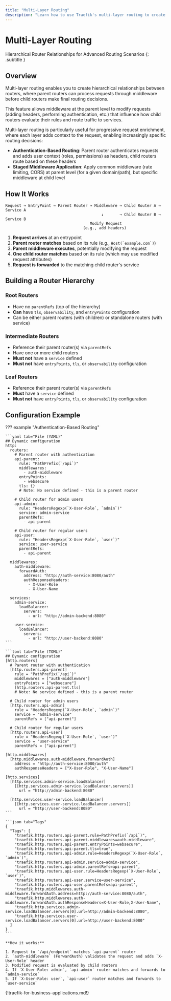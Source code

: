 ```yaml
---
title: "Multi-Layer Routing"
description: "Learn how to use Traefik's multi-layer routing to create hierarchical router relationships where parent routers can apply middleware before child routers make routing decisions."
---
```


# Multi-Layer Routing

Hierarchical Router Relationships for Advanced Routing Scenarios
{: .subtitle }

## Overview

Multi-layer routing enables you to create hierarchical relationships between routers,
where parent routers can process requests through middleware before child routers make final routing decisions.

This feature allows middleware at the parent level to modify requests (adding headers, performing authentication, etc.) that influence how child routers evaluate their rules and route traffic to services.

Multi-layer routing is particularly useful for progressive request enrichment, where each layer adds context to the request, enabling increasingly specific routing decisions:

- **Authentication-Based Routing**: Parent router authenticates requests and adds user context (roles, permissions) as headers, child routers route based on these headers
- **Staged Middleware Application**: Apply common middleware (rate limiting, CORS) at parent level (for a given domain/path), but specific middleware at child level

## How It Works

```
Request → EntryPoint → Parent Router → Middleware → Child Router A → Service A
                                          ↓       → Child Router B → Service B
                                     Modify Request
                                  (e.g., add headers)
```

1. **Request arrives** at an entrypoint
2. **Parent router matches** based on its rule (e.g., ```Host(`example.com`)```)
3. **Parent middleware executes**, potentially modifying the request
4. **One child router matches** based on its rule (which may use modified request attributes)
5. **Request is forwarded** to the matching child router's service

## Building a Router Hierarchy

### Root Routers

- Have no `parentRefs` (top of the hierarchy)
- **Can** have `tls`, `observability`, and `entryPoints` configuration
- Can be either parent routers (with children) or standalone routers (with service)

### Intermediate Routers

- Reference their parent router(s) via `parentRefs`
- Have one or more child routers
- **Must not** have a `service` defined
- **Must not** have `entryPoints`, `tls`, or `observability` configuration

### Leaf Routers

- Reference their parent router(s) via `parentRefs`
- **Must** have a `service` defined
- **Must not** have `entryPoints`, `tls`, or `observability` configuration

## Configuration Example

??? example "Authentication-Based Routing"

    ```yaml tab="File (YAML)"
    ## Dynamic configuration
    http:
      routers:
        # Parent router with authentication
        api-parent:
          rule: "PathPrefix(`/api`)"
          middlewares:
            - auth-middleware
          entryPoints:
            - websecure
          tls: {}
          # Note: No service defined - this is a parent router

        # Child router for admin users
        api-admin:
          rule: "HeadersRegexp(`X-User-Role`, `admin`)"
          service: admin-service
          parentRefs:
            - api-parent

        # Child router for regular users
        api-user:
          rule: "HeadersRegexp(`X-User-Role`, `user`)"
          service: user-service
          parentRefs:
            - api-parent

      middlewares:
        auth-middleware:
          forwardAuth:
            address: "http://auth-service:8080/auth"
            authResponseHeaders:
              - X-User-Role
              - X-User-Name

      services:
        admin-service:
          loadBalancer:
            servers:
              - url: "http://admin-backend:8080"

        user-service:
          loadBalancer:
            servers:
              - url: "http://user-backend:8080"
    ```

    ```toml tab="File (TOML)"
    ## Dynamic configuration
    [http.routers]
      # Parent router with authentication
      [http.routers.api-parent]
        rule = "PathPrefix(`/api`)"
        middlewares = ["auth-middleware"]
        entryPoints = ["websecure"]
        [http.routers.api-parent.tls]
        # Note: No service defined - this is a parent router

      # Child router for admin users
      [http.routers.api-admin]
        rule = "HeadersRegexp(`X-User-Role`, `admin`)"
        service = "admin-service"
        parentRefs = ["api-parent"]

      # Child router for regular users
      [http.routers.api-user]
        rule = "HeadersRegexp(`X-User-Role`, `user`)"
        service = "user-service"
        parentRefs = ["api-parent"]

    [http.middlewares]
      [http.middlewares.auth-middleware.forwardAuth]
        address = "http://auth-service:8080/auth"
        authResponseHeaders = ["X-User-Role", "X-User-Name"]

    [http.services]
      [http.services.admin-service.loadBalancer]
        [[http.services.admin-service.loadBalancer.servers]]
          url = "http://admin-backend:8080"

      [http.services.user-service.loadBalancer]
        [[http.services.user-service.loadBalancer.servers]]
          url = "http://user-backend:8080"
    ```

    ```json tab="Tags"
    {
      "Tags": [
        "traefik.http.routers.api-parent.rule=PathPrefix(`/api`)",
        "traefik.http.routers.api-parent.middlewares=auth-middleware",
        "traefik.http.routers.api-parent.entryPoints=websecure",
        "traefik.http.routers.api-parent.tls=true",
        "traefik.http.routers.api-admin.rule=HeadersRegexp(`X-User-Role`, `admin`)",
        "traefik.http.routers.api-admin.service=admin-service",
        "traefik.http.routers.api-admin.parentRefs=api-parent",
        "traefik.http.routers.api-user.rule=HeadersRegexp(`X-User-Role`, `user`)",
        "traefik.http.routers.api-user.service=user-service",
        "traefik.http.routers.api-user.parentRefs=api-parent",
        "traefik.http.middlewares.auth-middleware.forwardAuth.address=http://auth-service:8080/auth",
        "traefik.http.middlewares.auth-middleware.forwardAuth.authResponseHeaders=X-User-Role,X-User-Name",
        "traefik.http.services.admin-service.loadBalancer.servers[0].url=http://admin-backend:8080",
        "traefik.http.services.user-service.loadBalancer.servers[0].url=http://user-backend:8080"
      ]
    }
    ```

    **How it works:**

    1. Request to `/api/endpoint` matches `api-parent` router
    2. `auth-middleware` (ForwardAuth) validates the request and adds `X-User-Role` header
    3. Modified request is evaluated by child routers
    4. If `X-User-Role: admin`, `api-admin` router matches and forwards to `admin-service`
    5. If `X-User-Role: user`, `api-user` router matches and forwards to `user-service`

{!traefik-for-business-applications.md!}